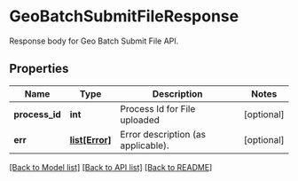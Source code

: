 # GeoBatchSubmitFileResponse

Response body for Geo Batch Submit File API.
## Properties
Name | Type | Description | Notes
------------ | ------------- | ------------- | -------------
**process_id** | **int** | Process Id for File uploaded | [optional] 
**err** | [**list[Error]**](Error.md) | Error description (as applicable). | [optional] 

[[Back to Model list]](../README.md#documentation-for-models) [[Back to API list]](../README.md#documentation-for-api-endpoints) [[Back to README]](../README.md)


